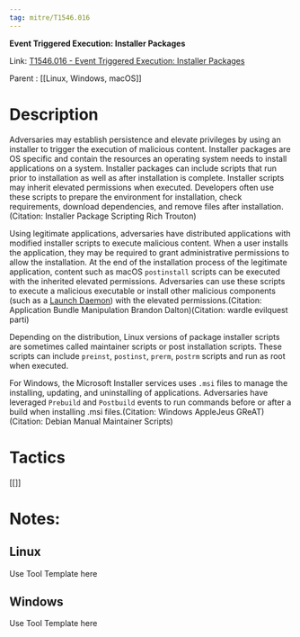 ```yaml
---
tag: mitre/T1546.016
---
```


**Event Triggered Execution: Installer Packages**

Link: [T1546.016 - Event Triggered Execution: Installer Packages](https://attack.mitre.org/techniques/T1546/016)

Parent : [[Linux, Windows, macOS]]


# Description

Adversaries may establish persistence and elevate privileges by using an installer to trigger the execution of malicious content. Installer packages are OS specific and contain the resources an operating system needs to install applications on a system. Installer packages can include scripts that run prior to installation as well as after installation is complete. Installer scripts may inherit elevated permissions when executed. Developers often use these scripts to prepare the environment for installation, check requirements, download dependencies, and remove files after installation.(Citation: Installer Package Scripting Rich Trouton)

Using legitimate applications, adversaries have distributed applications with modified installer scripts to execute malicious content. When a user installs the application, they may be required to grant administrative permissions to allow the installation. At the end of the installation process of the legitimate application, content such as macOS `postinstall` scripts can be executed with the inherited elevated permissions. Adversaries can use these scripts to execute a malicious executable or install other malicious components (such as a [Launch Daemon](https://attack.mitre.org/techniques/T1543/004)) with the elevated permissions.(Citation: Application Bundle Manipulation Brandon Dalton)(Citation: wardle evilquest parti)

Depending on the distribution, Linux versions of package installer scripts are sometimes called maintainer scripts or post installation scripts. These scripts can include `preinst`, `postinst`, `prerm`, `postrm` scripts and run as root when executed.

For Windows, the Microsoft Installer services uses `.msi` files to manage the installing, updating, and uninstalling of applications. Adversaries have leveraged `Prebuild` and `Postbuild` events to run commands before or after a build when installing .msi files.(Citation: Windows AppleJeus GReAT)(Citation: Debian Manual Maintainer Scripts)

# Tactics


[[]]


# Notes:

## Linux

Use Tool Template here

## Windows

Use Tool Template here
